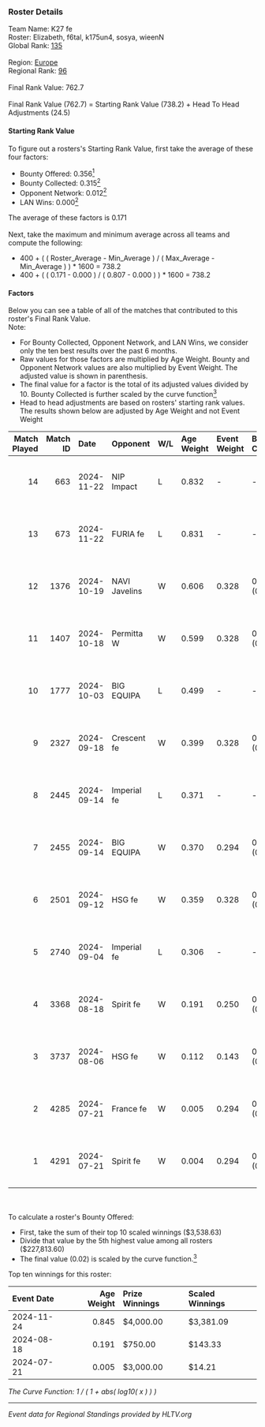 ### Roster Details<br />
Team Name: K27 fe<br />
Roster: Elizabeth, f6tal, k175un4, sosya, wieenN<br />
Global Rank: [135](../../standings_global_2025_01_16.md)<br />
<br />
Region: [Europe]( ../../standings_europe_2025_01_16.md)<br />
Regional Rank: [96]( ../../standings_europe_2025_01_16.md)<br />
<br />
Final Rank Value:  762.7<br />
<br />
Final Rank Value (762.7) = Starting Rank Value (738.2) + Head To Head Adjustments (24.5)<br />

#### Starting Rank Value<br />
To figure out a rosters's Starting Rank Value, first take the average of these four factors:<br />
- Bounty Offered: 0.356[<sup>1</sup>](#table2)
- Bounty Collected: 0.315[<sup>2</sup>](#table1)
- Opponent Network: 0.012[<sup>2</sup>](#table1)
- LAN Wins: 0.000[<sup>2</sup>](#table1)

The average of these factors is 0.171<br />
<br />
Next, take the maximum and minimum average across all teams and compute the following:<br />
- 400 + ( ( Roster_Average - Min_Average ) / ( Max_Average - Min_Average ) ) * 1600 = 738.2
- 400 + ( ( 0.171 - 0.000 ) / ( 0.807 - 0.000 ) ) * 1600 = 738.2


#### Factors<br />
Below you can see a table of all of the matches that contributed to this roster's Final Rank Value.<br />
Note:<br />

- For Bounty Collected, Opponent Network, and LAN Wins, we consider only the ten best results over the past 6 months.
- Raw values for those factors are multiplied by Age Weight. Bounty and Opponent Network values are also multiplied by Event Weight. The adjusted value is shown in parenthesis.
- The final value for a factor is the total of its adjusted values divided by 10. Bounty Collected is further scaled by the curve function[<sup>3</sup>](#curveFunction)
- Head to head adjustments are based on rosters' starting rank values. The results shown below are adjusted by Age Weight and not Event Weight
<span id="table1"></span><br />


| Match Played | Match ID | Date       | Opponent      | W/L | Age Weight | Event Weight | Bounty Collected | Opponent Network | LAN Wins  | H2H Adj. | Roster                                   |
| -: | -: | :- | :- | :- | :- | :- | :- | :- | :- | -: | :- |
|           14 |      663 | 2024-11-22 | NIP Impact    | L   | 0.832      | -            | -                | -                | -         |   -12.01 | Elizabeth, f6tal, k175un4, sosya, wieenN |
|           13 |      673 | 2024-11-22 | FURIA fe      | L   | 0.831      | -            | -                | -                | -         |    -1.73 | Elizabeth, f6tal, k175un4, sosya, wieenN |
|           12 |     1376 | 2024-10-19 | NAVI Javelins | W   | 0.606      | 0.328        | 0.293 (0.058)    | 0.382 (0.076)    | 0 (0.000) |    17.86 | Elizabeth, f6tal, k175un4, sosya, wieenN |
|           11 |     1407 | 2024-10-18 | Permitta W    | W   | 0.599      | 0.328        | 0.007 (0.001)    | 0.056 (0.011)    | 0 (0.000) |     6.72 | Elizabeth, f6tal, k175un4, sosya, wieenN |
|           10 |     1777 | 2024-10-03 | BIG EQUIPA    | L   | 0.499      | -            | -                | -                | -         |    -5.65 | Elizabeth, f6tal, k175un4, sosya, wieenN |
|            9 |     2327 | 2024-09-18 | Crescent fe   | W   | 0.399      | 0.328        | 0.004 (0.001)    | 0.028 (0.004)    | 0 (0.000) |     4.30 | Elizabeth, f6tal, k175un4, sosya, wieenN |
|            8 |     2445 | 2024-09-14 | Imperial fe   | L   | 0.371      | -            | -                | -                | -         |    -0.76 | Elizabeth, f6tal, k175un4, sosya, wieenN |
|            7 |     2455 | 2024-09-14 | BIG EQUIPA    | W   | 0.370      | 0.294        | 0.048 (0.005)    | 0.130 (0.014)    | 0 (0.000) |     7.61 | Elizabeth, f6tal, k175un4, sosya, wieenN |
|            6 |     2501 | 2024-09-12 | HSG fe        | W   | 0.359      | 0.328        | 0.005 (0.001)    | 0.068 (0.008)    | 0 (0.000) |     4.70 | Elizabeth, f6tal, k175un4, sosya, wieenN |
|            5 |     2740 | 2024-09-04 | Imperial fe   | L   | 0.306      | -            | -                | -                | -         |    -0.59 | Elizabeth, f6tal, k175un4, sosya, wieenN |
|            4 |     3368 | 2024-08-18 | Spirit fe     | W   | 0.191      | 0.250        | 0.008 (0.000)    | 0.098 (0.005)    | 0 (0.000) |     2.45 | Elizabeth, k175un4, Margo, sosya, wieenN |
|            3 |     3737 | 2024-08-06 | HSG fe        | W   | 0.112      | 0.143        | 0.005 (0.000)    | 0.068 (0.001)    | 0 (0.000) |     1.47 | Elizabeth, f6tal, k175un4, sosya, wieenN |
|            2 |     4285 | 2024-07-21 | France fe     | W   | 0.005      | 0.294        | 0.137 (0.000)    | 0.151 (0.000)    | 0 (0.000) |     0.12 | Elizabeth, f6tal, k175un4, sosya, wieenN |
|            1 |     4291 | 2024-07-21 | Spirit fe     | W   | 0.004      | 0.294        | 0.008 (0.000)    | 0.098 (0.000)    | 0 (0.000) |     0.05 | Elizabeth, f6tal, k175un4, sosya, wieenN |

<br />
<span id="table2"></span><br />
To calculate a roster's Bounty Offered:<br />

- First, take the sum of their top 10 scaled winnings ($3,538.63)
- Divide that value by the 5th highest value among all rosters ($227,813.60)
- The final value (0.02) is scaled by the curve function.[<sup>3</sup>](#curveFunction)

Top ten winnings for this roster:<br />

| Event Date | Age Weight | Prize Winnings | Scaled Winnings |
| :- | -: | :- | :- |
| 2024-11-24 |      0.845 | $4,000.00      | $3,381.09       |
| 2024-08-18 |      0.191 | $750.00        | $143.33         |
| 2024-07-21 |      0.005 | $3,000.00      | $14.21          |


<span id="curveFunction"></span>_The Curve Function: 1 / ( 1 + abs( log10( x ) ) )_<br />

---
_Event data for Regional Standings provided by HLTV.org_<br />
